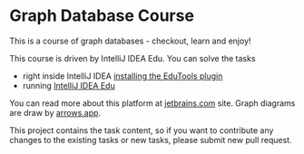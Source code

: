 # Graph Database Course

This is a course of graph databases - checkout, learn and enjoy!

This course is driven by IntelliJ IDEA Edu.
You can solve the tasks

- right inside IntelliJ IDEA [installing the EduTools plugin](https://www.jetbrains.com/help/education/install-edutools-plugin.html?section=IntelliJ%20IDEA)
- running [IntelliJ IDEA Edu](https://www.jetbrains.com/edu-products/download)

You can read more about this platform at [jetbrains.com](https://www.jetbrains.com/help/idea/product-educational-tools.html) site.
Graph diagrams are draw by [arrows.app](https://arrows.app).

This project contains the task content, so if you want to contribute any changes to the existing tasks or new tasks, please submit new pull request.
